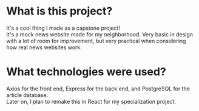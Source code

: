 <h1>What is this project?</h1>
<p>
It's a cool thing I made as a capstone project!<br>
It's a mock news website made for my neighborhood. Very basic in design with a lot of room for improvement, but very practical when considering how real news websites work.
</p>

<h1>What technologies were used?</h1>
<p>Axios for the front end, Express for the back end, and PostgreSQL for the article database.<br> 
Later on, I plan to remake this in React for my specialization project.
</p>
